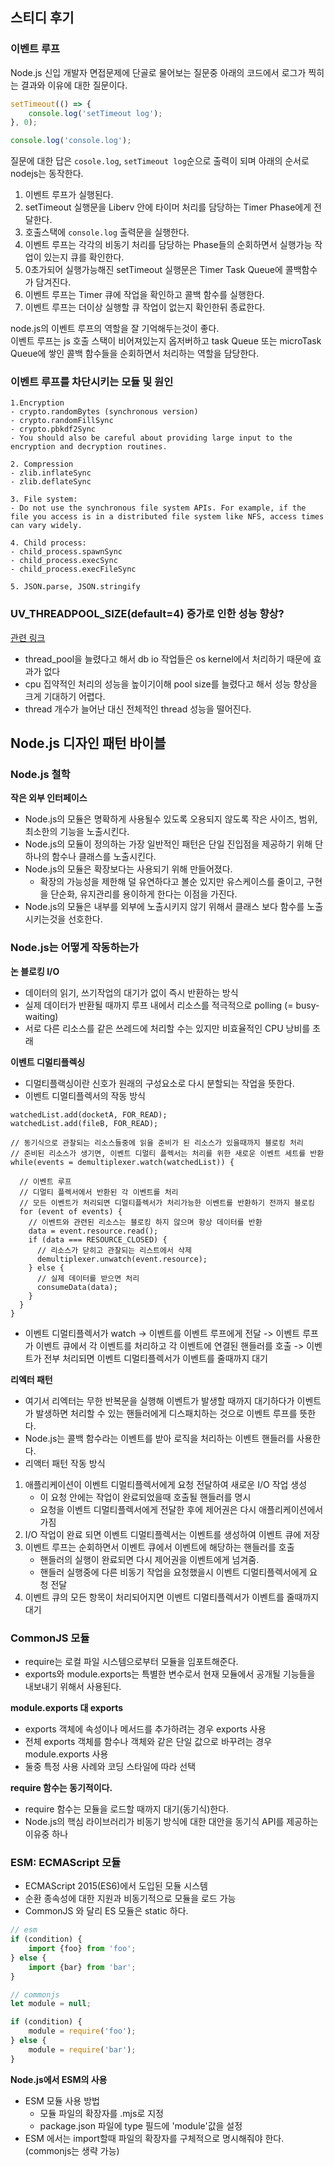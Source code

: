 ## 스티디 후기

### 이벤트 루프
Node.js 신입 개발자 면접문제에 단골로 물어보는 질문중 아래의 코드에서 로그가 찍히는 결과와 이유에 대한 질문이다.
```js
setTimeout(() => {
    console.log('setTimeout log');
}, 0);

console.log('console.log');
```
질문에 대한 답은 `cosole.log`, `setTimeout log`순으로 출력이 되며 아래의 순서로 nodejs는 동작한다.  
1. 이벤트 루프가 실행된다.
2. setTimeout 실행문을 Liberv 안에 타이머 처리를 담당하는 Timer Phase에게 전달한다.
2. 호출스택에 `console.log` 출력문을 실행한다.
3. 이벤트 루프는 각각의 비동기 처리를 담당하는 Phase들의 순회하면서 실행가능 작업이 있는지 큐를 확인한다.
4. 0초가되어 실행가능해진 setTimeout 실행문은 Timer Task Queue에 콜백함수가 담겨진다.
5. 이벤트 루프는 Timer 큐에 작업을 확인하고 콜백 함수를 실행한다.
6. 이벤트 루프는 더이상 실행할 큐 작업이 없는지 확인한뒤 종료한다.

node.js의 이벤트 루프의 역할을 잘 기억해두는것이 좋다.    
이벤트 루프는 js 호출 스택이 비어져있는지 옵저버하고 task Queue 또는 microTask Queue에 쌓인 콜백 함수들을 순회하면서 처리하는 역할을 담당한다.

### 이벤트 루프를 차단시키는 모듈 및 원인
```
1.Encryption
- crypto.randomBytes (synchronous version)
- crypto.randomFillSync
- crypto.pbkdf2Sync
- You should also be careful about providing large input to the encryption and decryption routines.

2. Compression
- zlib.inflateSync
- zlib.deflateSync

3. File system:
- Do not use the synchronous file system APIs. For example, if the file you access is in a distributed file system like NFS, access times can vary widely.

4. Child process:
- child_process.spawnSync
- child_process.execSync
- child_process.execFileSync

5. JSON.parse, JSON.stringify
```

### UV_THREADPOOL_SIZE(default=4) 증가로 인한 성능 향상?
[관련 링크](https://dev.to/johnjardincodes/increase-node-js-performance-with-libuv-thread-pool-5h10)
- thread_pool을 늘렸다고 해서 db io 작업들은 os kernel에서 처리하기 때문에 효과가 없다
- cpu 집약적인 처리의 성능을 높이기이해 pool size를 늘렸다고 해서 성능 향상을 크게 기대하기 어렵다. 
- thread 개수가 늘어난 대신 전체적인 thread 성능을 떨어진다.


## Node.js 디자인 패턴 바이블

### Node.js 철학
**작은 외부 인터페이스**

- Node.js의 모듈은 명확하게 사용될수 있도록 오용되지 않도록 작은 사이즈, 범위, 최소한의 기능을 노출시킨다.
- Node.js의 모듈이 정의하는 가장 일반적인 패턴은 단일 진입점을 제공하기 위해 단 하나의 함수나 클래스를 노출시킨다.
- Node.js의 모듈은 확장보다는 사용되기 위해 만들어졌다.
  - 확장의 가능성을 제한해 덜 유연하다고 볼순 있지만 유스케이스를 줄이고, 구현을 단순화, 유지관리를 용이하게 한다는 이점을 가진다.
- Node.js의 모듈은 내부를 외부에 노출시키지 않기 위해서 클래스 보다 함수를 노출시키는것을 선호한다.

### Node.js는 어떻게 작동하는가
**논 블로킹 I/O**

- 데이터의 읽기, 쓰기작업의 대기가 없이 즉시 반환하는 방식
- 실제 데이터가 반환될 때까지 루프 내에서 리소스를 적극적으로 polling (= busy-waiting) 
- 서로 다른 리소스를 같은 쓰레드에 처리할 수는 있지만 비효율적인 CPU 낭비를 초래

**이벤트 디멀티플렉싱**

- 디멀티플랙싱이란 신호가 원래의 구성요소로 다시 분할되는 작업을 뜻한다.
- 이벤트 디멀티플렉서의 작동 방식
```
watchedList.add(docketA, FOR_READ); 
watchedList.add(fileB, FOR_READ);

// 동기식으로 관찰되는 리소스들중에 읽을 준비가 된 리소스가 있을때까지 블로킹 처리
// 준비된 리소스가 생기면, 이벤트 디멀티 플렉서는 처리를 위한 새로운 이벤트 세트를 반환
while(events = demultiplexer.watch(watchedList)) { 
  
  // 이벤트 루프
  // 디멀티 플렉서에서 반환된 각 이벤트를 처리
  // 모든 이벤트가 처리되면 디멀티플렉서가 처리가능한 이벤트를 반환하기 전까지 블로킹
  for (event of events) { 
    // 이벤트와 관련된 리소스는 블로킹 하지 않으며 항상 데이터를 반환
    data = event.resource.read();
    if (data === RESOURCE_CLOSED) {
      // 리소스가 닫히고 관찰되는 리스트에서 삭제
      demultiplexer.unwatch(event.resource);
    } else {
      // 실제 데이터를 받으면 처리
      consumeData(data);
    }
  }
}

```
- 이벤트 디멀티플렉서가 watch -> 이벤트를 이벤트 루프에게 전달 -> 이벤트 루프가 이벤트 큐에서 각 이벤트를 처리하고 각 이벤트에 연결된 핸들러를 호출 -> 이벤트가 전부 처리되면 이벤트 디멀티플렉서가 이벤트를 줄때까지 대기

**리엑터 패턴**

- 여기서 리엑터는 무한 반복문을 실행해 이벤트가 발생할 때까지 대기하다가 이벤트가 발생하면 처리할 수 있는 핸들러에게 디스패치하는 것으로 이벤트 루프를 뜻한다.
- Node.js는 콜백 함수라는 이벤트를 받아 로직을 처리하는 이벤트 핸들러를 사용한다.
- 리액터 패턴 작동 방식
1. 애플리케이션이 이벤트 디멀티플렉서에게 요청 전달하여 새로운 I/O 작업 생성
   - 이 요청 안에는 작업이 완료되었을때 호출될 핸들러를 명시
   - 요청을 이벤트 디멀티플렉서에게 전달한 후에 제어권은 다시 애플리케이션에서 가짐
2. I/O 작업이 완료 되면 이벤트 디멀티플렉서는 이벤트를 생성하여 이벤트 큐에 저장
3. 이벤트 루프는 순회하면서 이벤트 큐에서 이벤트에 해당하는 핸들러를 호출
   - 핸들러의 실행이 완료되면 다시 제어권을 이벤트에게 넘겨줌.
   - 핸들러 실행중에 다른 비동기 작업을 요청했을시 이벤트 디멀티플렉서에게 요청 전달
4. 이벤트 큐의 모든 항목이 처리되어지면 이벤트 디멀티플렉서가 이벤트를 줄때까지 대기

### CommonJS 모듈
- require는 로컬 파일 시스템으로부터 모듈을 임포트해준다.
- exports와 module.exports는 특별한 변수로서 현재 모듈에서 공개될 기능들을 내보내기 위해서 사용된다.

**module.exports 대 exports**

- exports 객체에 속성이나 메서드를 추가하려는 경우 exports 사용 
- 전체 exports 객체를 함수나 객체와 같은 단일 값으로 바꾸려는 경우 module.exports 사용 
- 둘중 특정 사용 사례와 코딩 스타일에 따라 선택

**require 함수는 동기적이다.**

- require 함수는 모듈을 로드할 때까지 대기(동기식)한다.
- Node.js의 핵심 라이브러리가 비동기 방식에 대한 대안을 동기식 API를 제공하는 이유중 하나

### ESM: ECMAScript 모듈

- ECMAScript 2015(ES6)에서 도입된 모듈 시스템
- 순환 종속성에 대한 지원과 비동기적으로 모듈을 로드 가능
- CommonJS 와 달리 ES 모듈은 static 하다.
```js
// esm
if (condition) {
    import {foo} from 'foo';
} else {
    import {bar} from 'bar';
}
```
```js
// commonjs
let module = null;

if (condition) {
    module = require('foo');
} else {
    module = require('bar');
}
```

**Node.js에서 ESM의 사용**
- ESM 모듈 사용 방법
  - 모듈 파일의 확장자를 .mjs로 지정
  - package.json 파일에 type 필드에 'module'값을 설정
- ESM 에서는 import할때 파일의 확장자를 구체적으로 명시해줘야 한다. (commonjs는 생략 가능)


